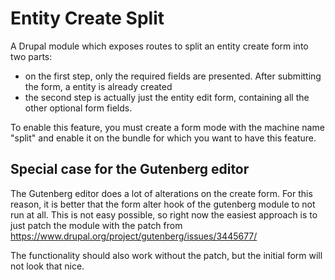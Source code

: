 # Entity Create Split

A Drupal module which exposes routes to split an entity create form into two parts:
- on the first step, only the required fields are presented. After submitting the form, a entity is already created
- the second step is actually just the entity edit form, containing all the other optional form fields.

To enable this feature, you must create a form mode with the machine name "split" and enable it on the bundle for which you want to have this feature.

## Special case for the Gutenberg editor

The Gutenberg editor does a lot of alterations on the create form. For this reason, it is better that the form alter hook of the gutenberg module to not run at all. This is not easy possible, so right now the easiest approach is to just patch the module with the patch from https://www.drupal.org/project/gutenberg/issues/3445677/

The functionality should also work without the patch, but the initial form will not look that nice.
